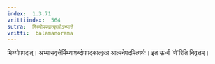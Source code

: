 ```yaml
---
index:  1.3.71
vrittiindex:  564
sutra:  मिथ्योपपदात्कृञोऽभ्यासे
vritti:  balamanorama 
---
```


मिथ्योपपदात्। अभ्यासवृत्तेर्मिथ्याशब्दोपपदकात्कृञ आत्मनेपदमित्यर्थः। इत ऊर्ध्वं `णे'रिति निवृत्तम्।

